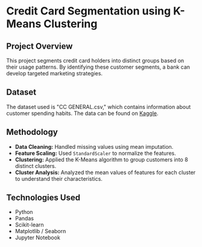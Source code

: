 # Credit Card Segmentation using K-Means Clustering

## Project Overview
This project segments credit card holders into distinct groups based on their usage patterns. By identifying these customer segments, a bank can develop targeted marketing strategies.

## Dataset
The dataset used is "CC GENERAL.csv," which contains information about customer spending habits. The data can be found on [Kaggle](https://www.kaggle.com/datasets/arjunbhasin2013/ccdata).

## Methodology
- **Data Cleaning:** Handled missing values using mean imputation.
- **Feature Scaling:** Used `StandardScaler` to normalize the features.
- **Clustering:** Applied the K-Means algorithm to group customers into 8 distinct clusters.
- **Cluster Analysis:** Analyzed the mean values of features for each cluster to understand their characteristics.

## Technologies Used
- Python
- Pandas
- Scikit-learn
- Matplotlib / Seaborn
- Jupyter Notebook
